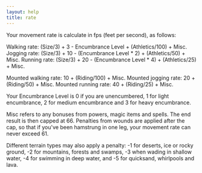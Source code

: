 ```yaml
---
layout: help
title: rate
---
```


Your movement rate is calculate in fps (feet per second), as follows:

Walking rate: (Size/3) + 3 - Encumbrance Level + (Athletics/100) + Misc.
Jogging rate: (Size/3) + 10 - (Encumbrance Level * 2) + (Athletics/50) + Misc.
Running rate: (Size/3) + 20 - (Encumbrance Level * 4) + (Athletics/25) + Misc.

Mounted walking rate: 10 + (Riding/100) + Misc.
Mounted jogging rate: 20 + (Riding/50) + Misc.
Mounted running rate: 40 + (Riding/25) + Misc.

Your Encumbrance Level is 0 if you are unencumbered, 1 for light encumbrance, 2
for medium encumbrance and 3 for heavy encumbrance.

Misc refers to any bonuses from powers, magic items and spells.  The end result
is then capped at 66.  Penalties from wounds are applied after the cap, so that
if you've been hamstrung in one leg, your movement rate can never exceed 61.

Different terrain types may also apply a penalty: -1 for deserts, ice or rocky 
ground, -2 for mountains, forests and swamps, -3 when wading in shallow water, 
-4 for swimming in deep water, and -5 for quicksand, whirlpools and lava.
